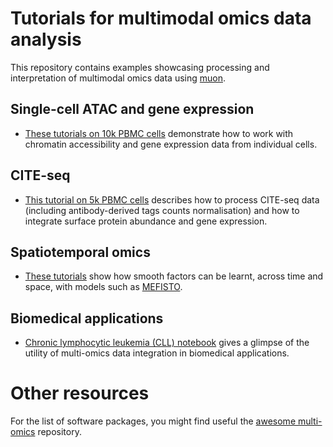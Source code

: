 # Tutorials for multimodal omics data analysis

This repository contains examples showcasing processing and interpretation of multimodal omics data using [muon](https://github.com/scverse/muon).

## Single-cell ATAC and gene expression

- [These tutorials on 10k PBMC cells](single-cell-rna-atac/pbmc10k) demonstrate how to work with chromatin accessibility and gene expression data from individual cells.

## CITE-seq

- [This tutorial on 5k PBMC cells](cite-seq/1-CITE-seq-PBMC-5k.ipynb) describes how to process CITE-seq data (including antibody-derived tags counts normalisation) and how to integrate surface protein abundance and gene expression.

## Spatiotemporal omics

- [These tutorials](mefisto/) show how smooth factors can be learnt, across time and space, with models such as [MEFISTO](https://biofam.github.io/MOFA2/MEFISTO).

## Biomedical applications

- [Chronic lymphocytic leukemia (CLL) notebook](CLL.ipynb) gives a glimpse of the utility of multi-omics data integration in biomedical applications.

# Other resources

For the list of software packages, you might find useful the [awesome multi-omics](https://github.com/mikelove/awesome-multi-omics) repository.
